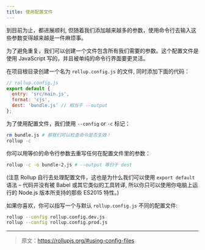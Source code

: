 ```yaml
---
title: 使用配置文件
---
```


到目前为止，都进展顺利, 但随着我们添加越来越多的参数，使用命令行去输入这些参数变得越来越是一件麻烦事。


为了避免重复，我们可以创建一个文件包含所有我们需要的参数。这个配置文件是使用 JavaScript 写的，并且被单纯的命令行界面要更灵活。

在项目根目录创建一个名为 `rollup.config.js` 的文件, 同时添加下面的代码：

```js
// rollup.config.js
export default {
  entry: 'src/main.js',
  format: 'cjs',
  dest: 'bundle.js' // 相当于 --output
};
```

为了使用配置文件，我们使用 `--config` or `-c` 标记：

```bash
rm bundle.js # 那我们可以检查命令是否生效！
rollup -c
```

你可以用等价的命令行参数去重写任何在配置文件里的参数：

```bash
rollup -c -o bundle-2.js # --output 等价于 dest
```

(注意 Rollup 自行去处理配置文件，这也是为什么我们可以使用 `export default` 语法 – 代码并没有被 Babel 或其它类似的工具转译, 所以你只可以使用你电脑上运行的 Node.js 版本所支持的那些 ES2015 特性。)

如果你喜欢，你可以指写一个与默认 `rollup.config.js` 不同的配置文件:

```bash
rollup --config rollup.config.dev.js
rollup --config rollup.config.prod.js
```

***

> 原文：https://rollupjs.org/#using-config-files